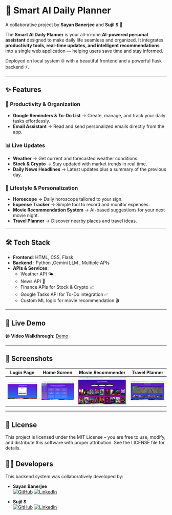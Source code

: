 # 🌟 Smart AI Daily Planner  

A collaborative project by **Sayan Banerjee** and **Sujil S** 🚀  

The **Smart AI Daily Planner** is your all-in-one **AI-powered personal assistant** designed to make daily life seamless and organized. It integrates **productivity tools, real-time updates, and intelligent recommendations** into a single web application — helping users save time and stay informed.  

Deployed on local system 🌐 with a beautiful frontend and a powerful flask backend ⚡.  

---

## ✨ Features  

### 📅 Productivity & Organization  
- **Google Reminders & To-Do List** → Create, manage, and track your daily tasks effortlessly.  
- **Email Assistant** → Read and send personalized emails directly from the app.  

### 📊 Live Updates  
- **Weather** → Get current and forecasted weather conditions.  
- **Stock & Crypto** → Stay updated with market trends in real time.  
- **Daily News Headlines** → Latest updates plus a summary of the previous day.  

### 🔮 Lifestyle & Personalization  
- **Horoscope** → Daily horoscope tailored to your sign.  
- **Expense Tracker** → Simple tool to record and monitor expenses.  
- **Movie Recommendation System** → AI-based suggestions for your next movie night.  
- **Travel Planner** → Discover nearby places and travel ideas.  

---

## 🛠️ Tech Stack  

- **Frontend**: HTML, CSS, Flask  
- **Backend** : Python ,Gemini LLM , Multiple APIs 
- **APIs & Services**:  
  - Weather API 🌤️  
  - News API 📰  
  - Finance APIs for Stock & Crypto 📈  
  - Google Tasks API for To-Do integration ✅  
  - Custom ML logic for movie recommendation 🎬  

---

## 🚀 Live Demo  

📹 **Video Walkthrough:** [Demo](https://drive.google.com/file/d/1cXeE-yiACutR84K9yrXqRja6Cml2YNmj/view?usp=sharing)
  

---

## 📸 Screenshots  

| Login Page | Home Screen | Movie Recommender | Travel Planner |
|------------|-------------|-------------------|----------------|
| ![Login](assets/login.png) | ![Home](assets/home.png) | ![Movies](assets/movies.png) | ![Travel](assets/travel.png) |



---

## 📜 License

This project is licensed under the MIT License – you are free to use, modify, and distribute this software with proper attribution.
See the LICENSE
 file for details.

## 👨‍💻 Developers  

This backend system was collaboratively developed by:  

- **Sayan Banerjee**  
  [![GitHub](https://img.shields.io/badge/GitHub-181717?style=for-the-badge&logo=github&logoColor=white)](https://github.com/Sayan-ML)
  [![LinkedIn](https://img.shields.io/badge/LinkedIn-0A66C2?style=for-the-badge&logo=linkedin&logoColor=white)](https://www.linkedin.com/in/sayan-banerjee-0222a4214/)

- **Sujil S**  
  [![GitHub](https://img.shields.io/badge/GitHub-181717?style=for-the-badge&logo=github&logoColor=white)]([https://github.com/sujil-github-username](https://github.com/Error-Makes-Clever))  
  [![LinkedIn](https://img.shields.io/badge/LinkedIn-0A66C2?style=for-the-badge&logo=linkedin&logoColor=white)](https://www.linkedin.com/in/sujil-s/)



